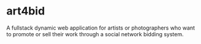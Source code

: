 # art4bid

A fullstack dynamic web application for artists or photographers who want to promote or sell their work through a social network bidding system.
